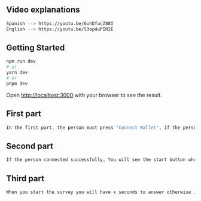 

## Video explanations
```bash
Spanish --> https://youtu.be/6uhDfucZ88I
English --> https://youtu.be/53op4uPIR2E
```

## Getting Started
```bash
npm run dev
# or
yarn dev
# or
pnpm dev
```

Open [http://localhost:3000](http://localhost:3000) with your browser to see the result.

## First part
```bash
In the first part, the person must press "Connect Wallet", if the person is in the Mumbai network,the useState Change is set to true, if not, the useState Change is set to false they must modify their network by clicking on "Change Network". Next the Connected useState is in true.
```


## Second part
```bash
If the person connected successfully, You will see the start button when you press it the useState Start will be set to true and the survey will be displayed
```

## Third part
```bash
When you start the survey you will have x seconds to answer otherwise it will go until the last one. To go to the following surveys you must press next(). When the useState Step is greater than 3 (that is, it reached the last one) it shows the SEND button with which it calls the contract function and sends the questionnaire to the blockchain
```









